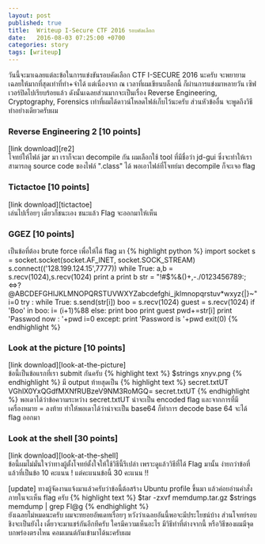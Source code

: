 ```yaml
---
layout: post
published: true
title:  Writeup I-Secure CTF 2016 รอบคัดเลือก
date:   2016-08-03 07:25:00 +0700
categories: story
tags: [writeup]
---
```


วันนี้จะมาเฉลยแต่ละข้อในการแข่งขันรอบคัดเลือก CTF I-SECURE 2016 นะครับ จะพยายามเฉลยให้มากที่สุดเท่าที่ทำ+จำได้ แต่เนื่องจาก ณ เวลาที่ผมเขียนบล็อกนี้ ก็ผ่านการแข่งมาหลายวัน เซิฟเวอร์ปิดไปเรียบร้อยแล้ว ดังนั้นเฉลยส่วนมากจะเป็นเรื่อง Reverse Engineering, Cryptography, Forensics เท่าที่ผมได้ดาวน์โหลดไฟล์เก็บไว้นะครับ ส่วนหัวข้ออื่น จะพูดถึงวิธีทำอย่างเดียวครับผม

<h3>Reverse Engineering 2 [10 points]</h3>
[link download][re2] <br>
โจทย์ให้ไฟล์ jar มา เราก็จะมา decompile กัน ผมเลือกใช้ tool ที่มีชื่อว่า jd-gui ซึ่งจะทำให้เราสามารถดู source code ของไฟล์ ".class" ได้ พอเอาไฟล์ที่โจทย์มา decompile ก็จะเจอ flag
 <br>
<h3>Tictactoe [10 points]</h3>
[link download][tictactoe]<br>
เล่นไปเรื่อยๆ เดี่ยวก็ชนะเอง ชนะแล้ว Flag จะออกมาให้เห็น
<br>
<h3>GGEZ [10 points]</h3>
เป็นข้อที่ต้อง brute force เพื่อให้ได้ flag มา
{% highlight python %}
import socket
s = socket.socket(socket.AF_INET, socket.SOCK_STREAM)
s.connect(('128.199.124.15',7777))
while True:
	a,b = s.recv(1024),s.recv(1024)
	print a
	print b
	str = "!#$%&()+,-./0123456789:;<=>?@ABCDEFGHIJKLMNOPQRSTUVWXYZabcdefghi_jklmnopqrstuv*wxyz{|}~"
	i=0
	try :
	 while True:
			s.send(str[i])
			boo = s.recv(1024)
			guest = s.recv(1024)
			if 'Boo' in boo:
				i= (i+1)%88
			else:
				print boo
				print guest
				pwd+=str[i]
				print 'Passwod now : '+pwd
				i=0
	except:
		print 'Password is '+pwd
		exit(0)
{% endhighlight %}
<br>
<h3>Look at the picture [10 points]</h3>
[link download][look-at-the-picture]<br>
ข้อนี้เป็นข้อแรกที่เรา submit กันครับ
{% highlight text %}
$strings xnyv.png
{% endhighlight %}
มี output ท้ายสุดเป็น
{% highlight text %}
secret.txtUT
VGhlX0YxQGdfMXNfRUBzeV9NM3RoMGQ=
secret.txtUT
{% endhighlight %}
พอเดาได้ว่าข้อความระหว่าง secret.txtUT น่าจะเป็น encoded flag และจากการที่มีเครื่องหมาย = ลงท้าย ทำให้พอเดาได้ว่าน่าจะเป็น base64 ก็ทำการ decode base 64 จะได้ flag ออกมา
<br>
<h3>Look at the shell [30 points]</h3>
[link download][look-at-the-shell]<br>
ข้อนี้ผมไม่มั่นใจว่าทางผู้ตั้งโจทย์ตั้งใจให้ใช้วิธีนี้รึเปล่า เพราะดูแล้ววิธีที่ได้ Flag มานั้น ง่ายกว่าข้อที่แล้วที่เป็นข้อ 10 คะแนน ! แต่คะแนนข้อนี้ 30 คะแนน !!

[update] ทางผู้จัดงานแจ้งมาแล้วครับว่าข้อนี้ต้อสร้าง Ubuntu profile ขึ้นมา แล้วค่อยอ่านคำสั่งภายในจะเห็น flag ครับ
{% highlight text %}
$tar -zxvf memdump.tar.gz
$strings memdump | grep Fl@g
{% endhighlight %}
<br>
ยังเฉลยไม่หมดนะครับ ผมจะทยอยอัพเดทเรื่อยๆ หวังว่าเฉลยอันนี้พอจะมีประโยชน์บ้าง ส่วนโจทย์รอบชิงจะเป็นยังไง เดี๋ยวจะมาแชร์กันอีกทีครับ ใครมีความเห็นอะไร มีวิธีทำที่ต่างจากนี้ หรือวิธีของผมมีจุดบกพร่องตรงไหน คอมเมนต์กันเข้ามาได้นะครับผม

<!-- FB Comment -->
<div class="fb-comments" data-href="https://chrsow.github.io{{ page.url }}" data-colorscheme="dark" data-num-posts="4" data-width="100%"></div>


[re1]: https://drive.google.com/open?id=0B8HwFArx04RtalVhbWt6VGN4dTQ
[re2]: https://drive.google.com/open?id=0B8HwFArx04RtN1Z4NGM5bkxrNTg
[tictactoe]: https://drive.google.com/open?id=0B8HwFArx04RtNGJxdDdlWU8wTjg
[troll]: https://google.com
[look-at-the-picture]: https://drive.google.com/open?id=0B8HwFArx04RtNkxzWjI0T3lSU28
[look-at-the-shell]: https://drive.google.com/open?id=0B1g2rwON9qvbZVZmTzRHUWtzOUE
[jekyll-talk]: https://talk.jekyllrb.com/
